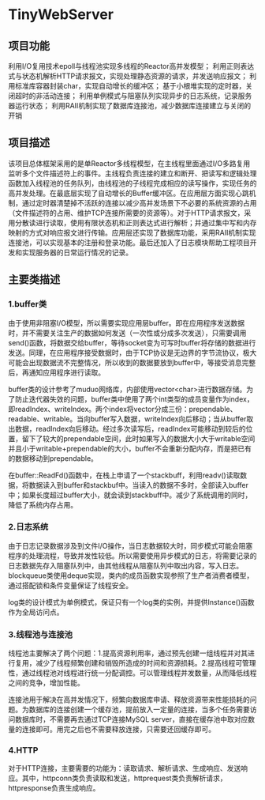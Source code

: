 # TinyWebServer

## 项目功能
利用I/O复用技术epoll与线程池实现多线程的Reactor高并发模型；
利用正则表达式与状态机解析HTTP请求报文，实现处理静态资源的请求，并发送响应报文；
利用标准库容器封装char，实现自动增长的缓冲区；
基于小根堆实现的定时器，关闭超时的非活动连接；
利用单例模式与阻塞队列实现异步的日志系统，记录服务器运行状态；
利用RAII机制实现了数据库连接池，减少数据库连接建立与关闭的开销

## 项目描述
该项目总体框架采用的是单Reactor多线程模型，在主线程里面通过I/O多路复用监听多个文件描述符上的事件。主线程负责连接的建立和断开、把读写和逻辑处理函数加入线程池的任务队列，由线程池的子线程完成相应的读写操作，实现任务的高并发处理。在最底层实现了自动增长的Buffer缓冲区。在应用层方面实现心跳机制，通过定时器清楚掉不活跃的连接以减少高并发场景下不必要的系统资源的占用（文件描述符的占用、维护TCP连接所需要的资源等）。对于HTTP请求报文，采用分散读进行读取，使用有限状态机和正则表达式进行解析；并通过集中写和内存映射的方式对响应报文进行传输。应用层还实现了数据库功能，采用RAII机制实现连接池，可以实现基本的注册和登录功能。最后还加入了日志模块帮助工程项目开发和实现服务器的日常运行情况的记录。

## 主要类描述
### 1.buffer类
由于使用非阻塞I/O模型，所以需要实现应用层buffer。即在应用程序发送数据时，并不需要关注生产的数据如何发送（一次性或分成多次发送），只需要调用send()函数，将数据交给buffer，等待socket变为可写时buffer将存储的数据进行发送。同理，在应用程序接受数据时，由于TCP协议是无边界的字节流协议，极大可能会出现数据流不完整情况，所以收到的数据要放到buffer中，等接受消息完整后，再通知应用程序进行读取。

buffer类的设计参考了muduo网络库，内部使用vector\<char>进行数据存储。为了防止迭代器失效的问题，buffer类中使用了两个int类型的成员变量作为index，即readIndex、writeIndex。两个index将vector分成三份：prependable、readable、writable。当向buffer写入数据，writeIndex向后移动；当从buffer取出数据，readIndex向后移动。经过多次读写后，readIndex可能移动到较后的位置，留下了较大的prependable空间，此时如果写入的数据大小大于writable空间并且小于writable+prependable的大小，buffer不会重新分配内存，而是把已有的数据移动到prependable。

在buffer::ReadFd()函数中，在栈上申请了一个stackbuff，利用readv()读取数据，将数据读入到buffer和stackbuf中。当读入的数据不多时，全部读入buffer中；如果长度超过buffer大小，就会读到stackbuff中。减少了系统调用的同时，降低了系统内存占用。


### 2.日志系统
由于日志记录数据涉及到文件I/O操作，当日志数据较大时，同步模式可能会阻塞程序的处理流程，导致并发性较低。所以需要使用异步模式的日志，将需要记录的日志数据先存入阻塞队列中，由其他线程从阻塞队列中取出内容，写入日志。blockqueue类使用deque实现，类内的成员函数实现参照了生产者消费者模型，通过搭配锁和条件变量保证了线程安全。

log类的设计模式为单例模式，保证只有一个log类的实例，并提供Instance()函数作为全局访问点。

### 3.线程池与连接池
线程池主要解决了两个问题：1.提高资源利用率，通过预先创建一组线程并对其进行复用，减少了线程频繁创建和销毁所造成的时间和资源损耗。2.提高线程可管理性，通过线程池对线程进行统一分配调控。可以管理线程并发数量，从而降低线程之间的竞争，增加性能。

连接池用于解决在高并发情况下，频繁向数据库申请、释放资源带来性能损耗的问题。为数据库的连接创建一个缓存池，提前放入一定量的连接，当多个任务需要访问数据库时，不需要再去通过TCP连接MySQL server，直接在缓存池中取对应数量的连接即可。用完之后也不需要释放连接，只需要还回缓存即可。

### 4.HTTP
对于HTTP连接，主要需要的功能为：读取请求、解析请求、生成响应、发送响应。其中，httpconn类负责读取和发送，httprequest类负责解析请求，httpresponse负责生成响应。
